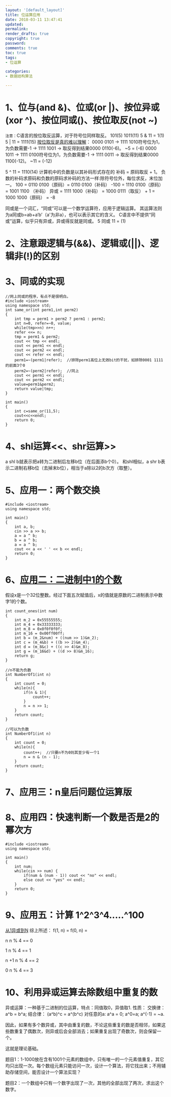 ```yaml
---
layout: '[default_layout]'   
title: 位运算应用           
date: 2018-03-11 13:47:41  
updated: 
permalink: 
render_drafts: true
copyright: true
password: 
comments: true
toc: true                  
tags:                        
- 位运算

categories:                  
- 数据结构算法

---
```

# 1、位与(and &)、位或(or |)、按位异或(xor ^)、按位同或()、按位取反(not ~)
`注意：`C语言的按位取反运算，对于符号位同样取反。
101(5)   1011(11)
5 & 11 = 1(1)
5 | 11 = 1111(15)
[按位取反是真的难以理解](http://blog.csdn.net/wangshu214/article/details/51955298)：
0000 0101 -> 1111 1010符号位为1，为负数需要-1 -> 1111 1001 -> 取反得到结果0000 0110(-6)。
~5 = (-6)
0000 1011 -> 1111 0100符号位为1，为负数需要-1 -> 1111 0011 -> 取反得到结果0000 1100(-12)。
~11 = (-12)
<!--more-->
5 ^ 11 = 1110(14)
计算机中的负数是以其补码形式存在的 补码 = 原码取反 + 1。
负数的补码求原码和负数的原码求补码的方法一样:除符号位外，每位求反，末位加一。
100   = 0110 0100（原码）= 0110 0100（补码）
-100 = 1110 0100（原码） = 1001 1100 （补码）
异或 = 1111 1000（补码） =  1000 0111（取反） + 1 = 1000 1000（原码） = -8

同或是一个词汇，“同或”可以是一个数学运算符，应用于逻辑运算。 其运算法则为a同或b=ab+a‘b’（a'为非a），也可以表示其它的含义。
C语言中不提供“同或”运算，似乎只有异或，异或得反就是同或。
5 同或 11 = (1)

# 2、注意跟逻辑与(&&)、逻辑或(||)、逻辑非(!)的区别
# 3、同或的实现
```
//网上同或的程序，有点不是很明白。
#include <iostream>
using namespace std;
int same_or(int perm1,int perm2)
{
    int tmp = perm1 > perm2 ? perm1 : perm2;
    int n=0, refer=~0, value;
    while(tmp>>n) n++;
    refer <<= n;
    tmp = perm1 & perm2;
    cout << tmp << endl;
    cout << perm1 << endl;
    cout << perm2 << endl;
    cout << refer << endl;
    perm1=~(perm1|refer);  //排除perm1高位上无效bit的干扰，如排除0001 1111的前面3个0
    perm2=~(perm2|refer);  //同上
    cout << perm1 << endl;
    cout << perm2 << endl;
    value=perm1&perm2;
    return value|tmp;
}

int main()
{
    int c=same_or(11,5);
    cout<<c<<endl;
    return 0;
}
```

# 4、shl运算<<、shr运算>>
a shl b就表示把a转为二进制后左移b位（在后面添b个0）。
和shl相似，a shr b表示二进制右移b位（去掉末b位），相当于a除以2的b次方（取整）。

# 5、应用一：两个数交换
```
#include <iostream>
using namespace std;

int main()
{
    int a, b;
    cin >> a >> b;
    a = a ^ b;
    b = a ^ b;
    a = a ^ b;
    cout << a << ' ' << b << endl;
    return 0;
}
```

# 6、[应用二：二进制中1的个数](http://blog.csdn.net/peiyao456/article/details/51724099)
假设x是一个32位整数。经过下面五次赋值后，x的值就是原数的二进制表示中数字1的个数。
```
int count_ones(int num)  
{  
    int m_2 = 0x55555555;  
    int m_4 = 0x33333333;  
    int m_8 = 0x0f0f0f0f;  
    int m_16 = 0x00ff00ff;  
    int b = (m_2&num) + ((num >> 1)&m_2);  
    int c = (m_4&b) + ((b >> 2)&m_4);  
    int d = (m_8&c) + ((c >> 4)&m_8);  
    int g = (m_16&d) + ((d >> 8)&m_16);  
    return g;  
}  
```
```
//n不能为负数
int NumberOf1(int n)
{
    int count = 0;
    while(n){
        if(n & 1){
            count++;
        }
        n = n >> 1;
    }
    return count;   
}
```
```
//可以为负数
int NumberOf1(int n)
{
    int count = 0;
    while(n){
        count++;  //只要n不为0则其至少有一个1
        n = n & (n - 1);
    }
    return count;
}
```

# 7、应用三：n皇后问题位运算版
# 8、应用四：快速判断一个数是否是2的幂次方
```
#include <iostream>
using namespace std;

int main()
{
    int num;
    while(cin >> num) {
        if(num & (num - 1)) cout << "no" << endl;
        else cout << "yes" << endl;
    }
    return 0;
}
```

# 9、应用五：计算 1^2^3^4.....^100
[从1异或到N](http://blog.csdn.net/a3630623/article/details/12371727)
综上所述：
f(1, n)  =  f(0, n)  =

   n      n % 4 == 0

   1      n % 4 == 1

   n +1   n % 4 == 2

   0      n % 4 == 3

# 10、利用异或运算去除数组中重复的数
异或运算：一种基于二进制的位运算，特点：同值取0，异值取1.
性质：
交换律： a^b = b^a;
结合律： (a^b)^c = a^(b^c)
对任意的a: a^a = 0; a^0=a; a^(-1) = ~a.

因此，如果有多个数异或，其中由重复的数，不论这些重复的数是否相邻，如果这些数重复了偶数次，则异或后会全部消去；如果重复出现了奇数次，则会保留一个。

这就是理论基础。

题目1：1-1000放在含有1001个元素的数组中，只有唯一的一个元素值重复，其它均只出现一次。每个数组元素只能访问一次，设计一个算法，将它找出来；不用辅助存储空间，能否设计一个算法实现？

题目2：一个数组中只有一个数字出现了一次，其他的全部出现了两次，求出这个数字。
